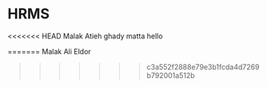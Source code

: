 # HRMS

<<<<<<< HEAD
Malak Atieh
ghady matta hello

=======
Malak Ali Eldor

> > > > > > > c3a552f2888e79e3b1fcda4d7269b792001a512b
